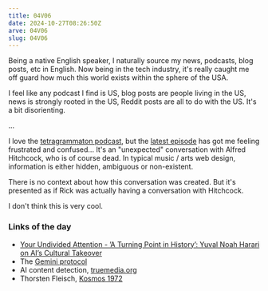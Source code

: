 ```yaml
---
title: 04V06
date: 2024-10-27T08:26:50Z
arve: 04V06
slug: 04V06
---
```


Being a native English speaker, I naturally source my news, podcasts, blog
posts, etc in English. Now being in the tech industry, it's really caught me off
guard how much this world exists within the sphere of the USA.

I feel like any podcast I find is US, blog posts are people living in the US,
news is strongly rooted in the US, Reddit posts are all to do with the US. It's
a bit disorienting.

...

I love the [tetragrammaton podcast](https://www.tetragrammaton.com/podcasts),
but the [latest
episode](https://www.tetragrammaton.com/content/alfred-hitchcock) has got me
feeling frustrated and confused... It's an "unexpected" conversation with Alfred
Hitchcock, who is of course dead. In typical music / arts web design,
information is either hidden, ambiguous or non-existent.

There is no context about how this conversation was created. But it's presented
as if Rick was actually having a conversation with Hitchcock.

I don't think this is very cool.

### Links of the day

- [Your Undivided Attention - ’A Turning Point in History’: Yuval Noah Harari on AI’s Cultural Takeover](https://www.humanetech.com/podcast/a-turning-point-in-history-yuval-noah-harari-on-ais-cultural-takeover)
- The [Gemini protocol](https://geminiprotocol.net/)
- AI content detection, [truemedia.org](https://www.truemedia.org/)
- Thorsten Fleisch, [Kosmos 1972](https://www.ubuweb.com/film/fleisch_kosmos.html)
